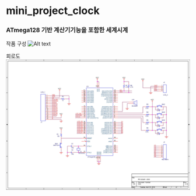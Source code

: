 # mini_project_clock
### ATmega128 기반 계산기기능을 포함한 세계시계

작품 구성
![Alt text](/clock_pic.png "실행사진")

회로도
![Alt text](/circuit.jpg "실행사진")
